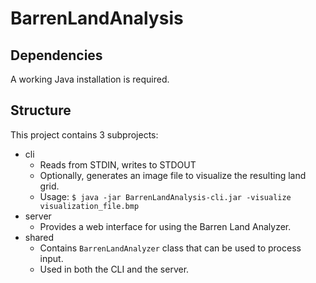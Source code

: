 # BarrenLandAnalysis

## Dependencies
A working Java installation is required.

## Structure
This project contains 3 subprojects:
- cli
  - Reads from STDIN, writes to STDOUT
  - Optionally, generates an image file to visualize the resulting land grid.
  - Usage: `$ java -jar BarrenLandAnalysis-cli.jar -visualize visualization_file.bmp`
- server
  - Provides a web interface for using the Barren Land Analyzer.
- shared
  - Contains `BarrenLandAnalyzer` class that can be used to process input.
  - Used in both the CLI and the server.
